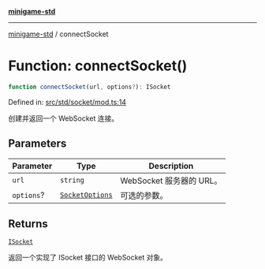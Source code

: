 [**minigame-std**](../README.md)

***

[minigame-std](../README.md) / connectSocket

# Function: connectSocket()

```ts
function connectSocket(url, options?): ISocket
```

Defined in: [src/std/socket/mod.ts:14](https://github.com/JiangJie/minigame-std/blob/fdb22241c47c2e98329a4c62befde728957e03ee/src/std/socket/mod.ts#L14)

创建并返回一个 WebSocket 连接。

## Parameters

| Parameter | Type | Description |
| ------ | ------ | ------ |
| `url` | `string` | WebSocket 服务器的 URL。 |
| `options`? | [`SocketOptions`](../type-aliases/SocketOptions.md) | 可选的参数。 |

## Returns

[`ISocket`](../interfaces/ISocket.md)

返回一个实现了 ISocket 接口的 WebSocket 对象。
